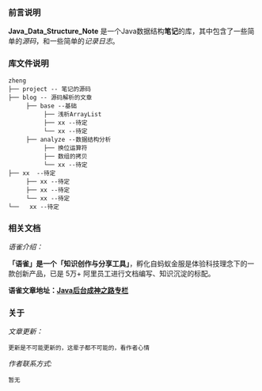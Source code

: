 ### 前言说明



**Java_Data_Structure_Note**  是一个Java数据结构**笔记**的库，其中包含了一些简单的*源码*，和一些简单的*记录日志*。



### 库文件说明

```
zheng
├── project -- 笔记的源码
├── blog -- 源码解析的文章
	 ├── base --基础
          ├── 浅析ArrayList   
          ├── xx --待定
          └── xx --待定
     ├── analyze --数据结构分析
          ├── 换位运算符    
          ├── 数组的拷贝
          └── xx --待定
├── xx  --待定
     ├── xx --待定
     ├── xx --待定
     └── xx --待定
└──   xx --待定 
```



### 相关文档

*语雀介绍：*

**「语雀」**是一个**「知识创作与分享工具」**，孵化自蚂蚁金服是体验科技理念下的一款创新产品，已是 5万+ 阿里员工进行文档编写、知识沉淀的标配。





**语雀文章地址：[Java后台成神之路专栏](https://www.yuque.com/sourlemon/java)**





### 关于

*文章更新：*

	更新是不可能更新的，这辈子都不可能的，看作者心情



*作者联系方式:*

	暂无